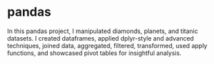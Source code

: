 # pandas
 In this pandas project, I manipulated diamonds, planets, and titanic datasets. I created dataframes, applied dplyr-style and advanced techniques, joined data, aggregated, filtered, transformed, used apply functions, and showcased pivot tables for insightful analysis.
